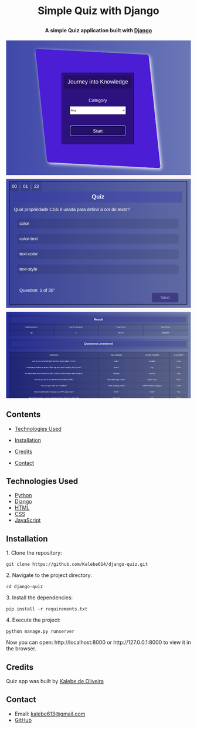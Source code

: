 # <p align="center">Simple Quiz with Django</p>

[crude]: https://www.codecademy.com/article/what-is-crud

[cbv]: https://docs.djangoproject.com/en/4.2/topics/class-based-views/

[django]: https://docs.djangoproject.com/en/4.2/

[python]: https://docs.python.org/3/

[html]: https://developer.mozilla.org/en-US/docs/Web/HTML

[css]: https://developer.mozilla.org/en-US/docs/Web/CSS

[javascript]: https://developer.mozilla.org/en-US/docs/Web/JavaScript

[my_github]: https://github.com/Kalebe614
[my_porfolio]: https://kalebe614.github.io/

#### <p align="center">A simple Quiz application built with [Django][django]</p>


![Img_Project](core/static/img/index.png)
![Img_Project](core/static/img/quiz.png)
![Img_Project](core/static/img/result.png)



## Contents

- [Technologies Used](#technologies-used)

- [Installation](#installation)

- [Credits](#credits)

- [Contact](#contact)

## Technologies Used

- [Python][python]
- [Django][django]
- [HTML][html]
- [CSS][css]
- [JavaScript][javascript]

  
## Installation

<p>1. Clone the repository:

```
git clone https://github.com/Kalebe614/django-quiz.git
```

</p>

<p>
2. Navigate to the project directory:

```
cd django-quiz
```
</p> 
 
<p>
3. Install the dependencies:

```
pip install -r requirements.txt
```
</p>
<p>
4. Execute the project:

```
python manage.py runserver
```
</p>
<p>
Now you can open: http://localhost:8000 or http://127.0.0.1:8000 to view it in the browser.
</p>

## Credits
Quiz app was built by [Kalebe de Oliveira][my_porfolio]

## Contact
- Email: <a ref="mailto:kalebe613@gmail.com">kalebe613@gmail.com</a>
- [GitHub](https://github.com/Kalebe614)


